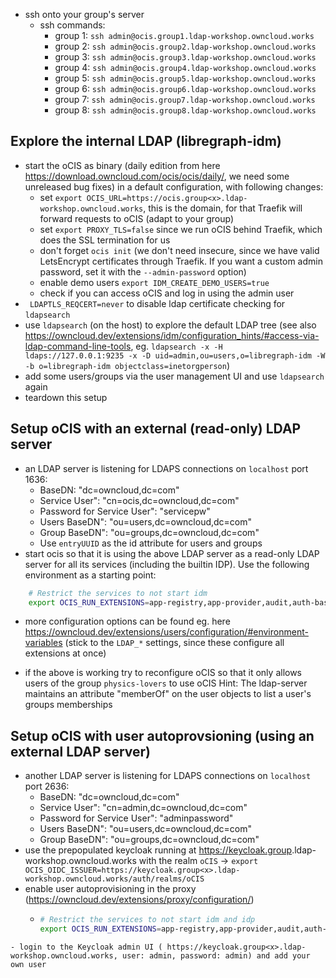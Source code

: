 
- ssh onto your group's server
  - ssh commands:
    - group 1: `ssh admin@ocis.group1.ldap-workshop.owncloud.works`
    - group 2: `ssh admin@ocis.group2.ldap-workshop.owncloud.works`
    - group 3: `ssh admin@ocis.group3.ldap-workshop.owncloud.works`
    - group 4: `ssh admin@ocis.group4.ldap-workshop.owncloud.works`
    - group 5: `ssh admin@ocis.group5.ldap-workshop.owncloud.works`
    - group 6: `ssh admin@ocis.group6.ldap-workshop.owncloud.works`
    - group 7: `ssh admin@ocis.group7.ldap-workshop.owncloud.works`
    - group 8: `ssh admin@ocis.group8.ldap-workshop.owncloud.works`

## Explore the internal LDAP (libregraph-idm)

- start the oCIS as binary (daily edition from here https://download.owncloud.com/ocis/ocis/daily/, we need some unreleased bug fixes) in a default configuration, with following changes:
  - set `export OCIS_URL=https://ocis.group<x>.ldap-workshop.owncloud.works`, this is the domain, for that Traefik will forward requests to oCIS (adapt to your group)
  - set `export PROXY_TLS=false` since we run oCIS behind Traefik, which does the SSL termination for us
  - don't forget `ocis init` (we don't need insecure, since we have valid LetsEncrypt certificates through Traefik. If you want a custom admin password, set it with the `--admin-password` option)
  - enable demo users `export IDM_CREATE_DEMO_USERS=true`
  - check if you can access oCIS and log in using the admin user
- ` LDAPTLS_REQCERT=never` to disable ldap certificate checking for `ldapsearch`
- use `ldapsearch` (on the host) to explore the default LDAP tree (see also https://owncloud.dev/extensions/idm/configuration_hints/#access-via-ldap-command-line-tools, eg. `ldapsearch -x -H ldaps://127.0.0.1:9235 -x -D uid=admin,ou=users,o=libregraph-idm -W -b o=libregraph-idm objectclass=inetorgperson`)
- add some users/groups via the user management UI and use `ldapsearch` again
- teardown this setup

## Setup oCIS with an external (read-only) LDAP server

- an LDAP server is listening for LDAPS connections on `localhost` port 1636:
  - BaseDN: "dc=owncloud,dc=com"
  - Service User": "cn=ocis,dc=owncloud,dc=com"
  - Password for Service User": "servicepw"
  - Users BaseDN": "ou=users,dc=owncloud,dc=com"
  - Group BaseDN": "ou=groups,dc=owncloud,dc=com"
  - Use `entryUUID` as the id attribute for users and groups
- start ocis so that it is using the above LDAP server as a read-only LDAP server for all its services (including the builtin IDP). Use
  the following environment as a starting point:

``` bash
    # Restrict the services to not start idm
    export OCIS_RUN_EXTENSIONS=app-registry,app-provider,audit,auth-basic,auth-bearer,auth-machine,frontend,gateway,graph,graph-explorer,groups,idp,nats,notifications,ocdav,ocs,proxy,search,settings,sharing,storage-system,storage-publiclink,storage-shares,storage-users,store,thumbnails,users,web,webdav
```
- more configuration options can be found eg. here https://owncloud.dev/extensions/users/configuration/#environment-variables (stick to the `LDAP_*` settings, since these configure all extensions at once)

- if the above is working try to reconfigure oCIS so that it only allows users of the group `physics-lovers` to use oCIS
  Hint: The ldap-server maintains an attribute "memberOf" on the user objects to list a user's groups memberships

## Setup oCIS with user autoprovsioning (using an external LDAP server)
- another LDAP server is listening for LDAPS connections on `localhost` port 2636:
  - BaseDN: "dc=owncloud,dc=com"
  - Service User": "cn=admin,dc=owncloud,dc=com"
  - Password for Service User": "adminpassword"
  - Users BaseDN": "ou=users,dc=owncloud,dc=com"
  - Group BaseDN": "ou=groups,dc=owncloud,dc=com"
- use the prepopulated keycloak running at https://keycloak.group<x>.ldap-workshop.owncloud.works with the realm `oCIS` -> `export OCIS_OIDC_ISSUER=https://keycloak.group<x>.ldap-workshop.owncloud.works/auth/realms/oCIS`
- enable user autoprovisioning in the proxy (https://owncloud.dev/extensions/proxy/configuration/)
  - ```bash
    # Restrict the services to not start idm and idp
    export OCIS_RUN_EXTENSIONS=app-registry,app-provider,audit,auth-basic,auth-bearer,auth-machine,frontend,gateway,graph,graph-explorer,groups,nats,notifications,ocdav,ocs,proxy,search,settings,sharing,storage-system,storage-publiclink,storage-shares,storage-users,store,thumbnails,users,web,webdav
```
- login to the Keycloak admin UI ( https://keycloak.group<x>.ldap-workshop.owncloud.works, user: admin, password: admin) and add your own user
